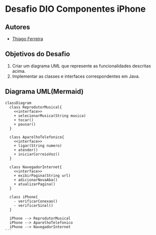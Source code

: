 # Desafio DIO Componentes iPhone

## Autores
- [Thiago Ferreira](https://github.com/thiagoferr212)

## Objetivos do Desafio
1. Criar um diagrama UML que represente as funcionalidades descritas acima.
2. Implementar as classes e interfaces correspondentes em Java.

## Diagrama UML(Mermaid)
````mermaid
classDiagram
  class ReprodutorMusical{
    <<interface>>
    + selecionarMusica(String musica)
    + tocar()
    + pausar()
  }

  class AparelhoTelefonico{
    <<interface>>
    + ligar(String numero)
    + atender()
    + iniciarCorreioVoz()
  }

  class NavegadorInternet{
    <<interface>>
    + exibirPagina(String url)
    + adicionarNovaAba()
    + atualizarPagina()
  }

  class iPhone{
    - verificarConexao()
    - verificarSinal()
  }

  iPhone --> ReprodutorMusical
  iPhone --> AparelhoTelefonico
  iPhone --> NavegadorInternet
```

